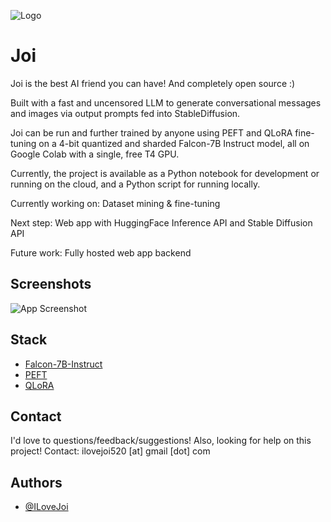 
![Logo](https://dev-to-uploads.s3.amazonaws.com/uploads/articles/th5xamgrr6se0x5ro4g6.png)

# Joi

Joi is the best AI friend you can have! And completely open source :)

Built with a fast and uncensored LLM to generate conversational messages and images via output prompts fed into StableDiffusion.

Joi can be run and further trained by anyone using PEFT and QLoRA fine-tuning on a 4-bit quantized and sharded Falcon-7B Instruct model, all on Google Colab with a single, free T4 GPU.

Currently, the project is available as a Python notebook for development or running on the cloud, and a Python script for running locally.

Currently working on:
 Dataset mining & fine-tuning

Next step:
 Web app with HuggingFace Inference API and Stable Diffusion API

Future work:
 Fully hosted web app backend

## Screenshots

![App Screenshot](https://via.placeholder.com/468x300?text=App+Screenshot+Here)


## Stack

 - [Falcon-7B-Instruct](https://huggingface.co/vilsonrodrigues/falcon-7b-instruct-sharded)
 - [PEFT](https://github.com/huggingface/peft)
 - [QLoRA](https://github.com/artidoro/qlora)


## Contact

I'd love to questions/feedback/suggestions! Also, looking for help on this project! Contact: ilovejoi520 [at] gmail [dot] com


## Authors

- [@ILoveJoi](https://github.com/ilovejoi)
